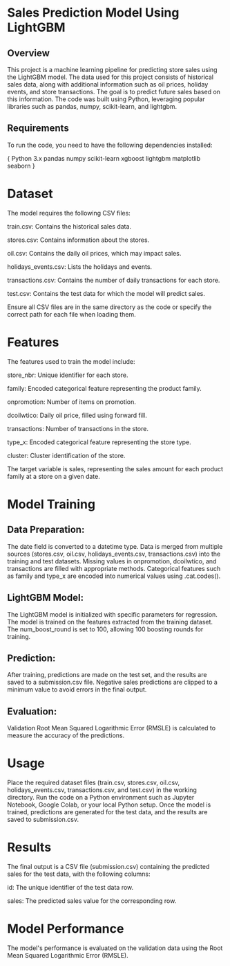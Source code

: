 # Sales Prediction Model Using LightGBM
## Overview
This project is a machine learning pipeline for predicting store sales using the LightGBM model. The data used for this project consists of historical sales data, along with additional information such as oil prices, holiday events, and store transactions. The goal is to predict future sales based on this information. The code was built using Python, leveraging popular libraries such as pandas, numpy, scikit-learn, and lightgbm.

## Requirements
To run the code, you need to have the following dependencies installed:
  
{ 
  Python 3.x
  pandas
  numpy
  scikit-learn
  xgboost
  lightgbm
  matplotlib
  seaborn
}

# Dataset

The model requires the following CSV files:

train.csv: Contains the historical sales data.

stores.csv: Contains information about the stores.

oil.csv: Contains the daily oil prices, which may impact sales.

holidays_events.csv: Lists the holidays and events.

transactions.csv: Contains the number of daily transactions for each store.

test.csv: Contains the test data for which the model will predict sales.

Ensure all CSV files are in the same directory as the code or specify the correct path for each file when loading them.

# Features

The features used to train the model include:

store_nbr: Unique identifier for each store.

family: Encoded categorical feature representing the product family.

onpromotion: Number of items on promotion.

dcoilwtico: Daily oil price, filled using forward fill.

transactions: Number of transactions in the store.

type_x: Encoded categorical feature representing the store type.

cluster: Cluster identification of the store.

The target variable is sales, representing the sales amount for each product family at a store on a given date.

# Model Training
## Data Preparation:

The date field is converted to a datetime type.
Data is merged from multiple sources (stores.csv, oil.csv, holidays_events.csv, transactions.csv) into the training and test datasets.
Missing values in onpromotion, dcoilwtico, and transactions are filled with appropriate methods.
Categorical features such as family and type_x are encoded into numerical values using .cat.codes().
## LightGBM Model:

The LightGBM model is initialized with specific parameters for regression.
The model is trained on the features extracted from the training dataset.
The num_boost_round is set to 100, allowing 100 boosting rounds for training.
## Prediction:

After training, predictions are made on the test set, and the results are saved to a submission.csv file.
Negative sales predictions are clipped to a minimum value to avoid errors in the final output.

## Evaluation:

Validation Root Mean Squared Logarithmic Error (RMSLE) is calculated to measure the accuracy of the predictions.

# Usage

Place the required dataset files (train.csv, stores.csv, oil.csv, holidays_events.csv, transactions.csv, and test.csv) in the working directory.
Run the code on a Python environment such as Jupyter Notebook, Google Colab, or your local Python setup.
Once the model is trained, predictions are generated for the test data, and the results are saved to submission.csv.

# Results
The final output is a CSV file (submission.csv) containing the predicted sales for the test data, with the following columns:

id: The unique identifier of the test data row.

sales: The predicted sales value for the corresponding row.


# Model Performance

The model's performance is evaluated on the validation data using the Root Mean Squared Logarithmic Error (RMSLE).
